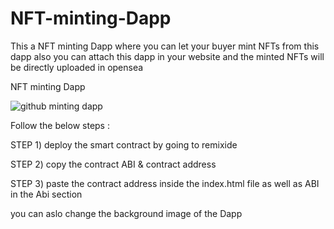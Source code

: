 # NFT-minting-Dapp
This a NFT minting Dapp where you can let your buyer mint NFTs from this dapp also you can attach this dapp in your website and the minted NFTs will be directly uploaded in opensea

NFT minting Dapp

![github minting dapp](https://user-images.githubusercontent.com/87080195/167384697-d2fc3e1a-fba5-48f8-9fa4-b33966fa1fa9.PNG)

Follow the below steps :

STEP 1) deploy the smart contract by going to remixide

STEP 2) copy the contract ABI & contract address

STEP 3) paste the contract address inside the index.html file as well as ABI in the Abi section 

you can aslo change the background image of the Dapp 
